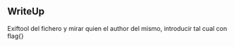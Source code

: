 ## WriteUp
Exiftool del fichero y mirar quien el author del mismo, introducir tal cual con flag{<author>}
